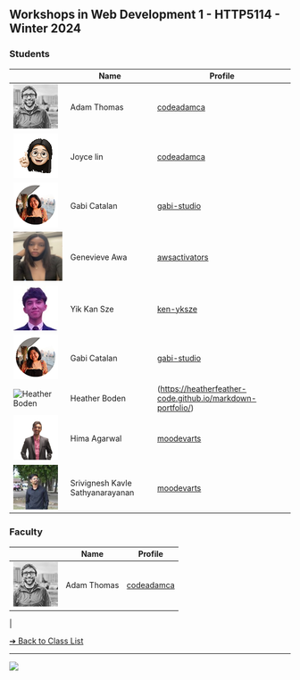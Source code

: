<style>@import url("//readme.codeadam.ca/readme.css");</style>

## Workshops in Web Development 1 - HTTP5114 - Winter 2024

### Students

|                                       | Name        | Profile                          |
| ------------------------------------- | ----------- | -------------------------------- |
| ![Adam Thomas](images/codeadamca.png) | Adam Thomas | [codeadamca](faculty/codeadamca) |
| ![Joyce Lin](images/joycelin.png) | Joyce lin | [codeadamca](student/codeadamca) |
| ![Gabi Catalan](images/gabi-studio.png) | Gabi Catalan | [gabi-studio](students/gabi-studio.markdown) |
| ![Genevieve Awa](images/vee.jpg)  | Genevieve Awa | [awsactivators](https://awsactivators.github.io) | 
| ![Yik Kan Sze](images/ken-yksze.jpg)  | Yik Kan Sze | [ken-yksze](students/ken-yksze)  |               
| ![Gabi Catalan](images/gabi-studio.png) | Gabi Catalan | [gabi-studio](students/gabi-studio.markdown) |
| ![Heather Boden](/images/heatherfeather-code.jpeg) | Heather Boden | (https://heatherfeather-code.github.io/markdown-portfolio/)|
| ![Hima Agarwal](images/moodevarts.png) | Hima Agarwal | [moodevarts](students/moodevarts.md) |
| ![Srivignesh Kavle Sathyanarayanan](images/srivignesh95.jpeg) | Srivignesh Kavle Sathyanarayanan | [moodevarts](students/srivignesh95.markdown) |

### Faculty

|                                       | Name        | Profile                          |
| ------------------------------------- | ----------- | -------------------------------- |
| ![Adam Thomas](images/codeadamca.png) | Adam Thomas | [codeadamca](faculty/codeadamca) |
| 

[&#10132; Back to Class List](/)

---

<a href="https://brickmmo.com">
<img src="https://brickmmo.com/images/brickmmo-logo-horizontal.jpg" width="100">
</a>
